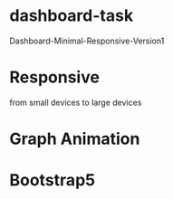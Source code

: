 # dashboard-task
Dashboard-Minimal-Responsive-Version1
# Responsive 
from small devices to large devices
# Graph Animation
# Bootstrap5
